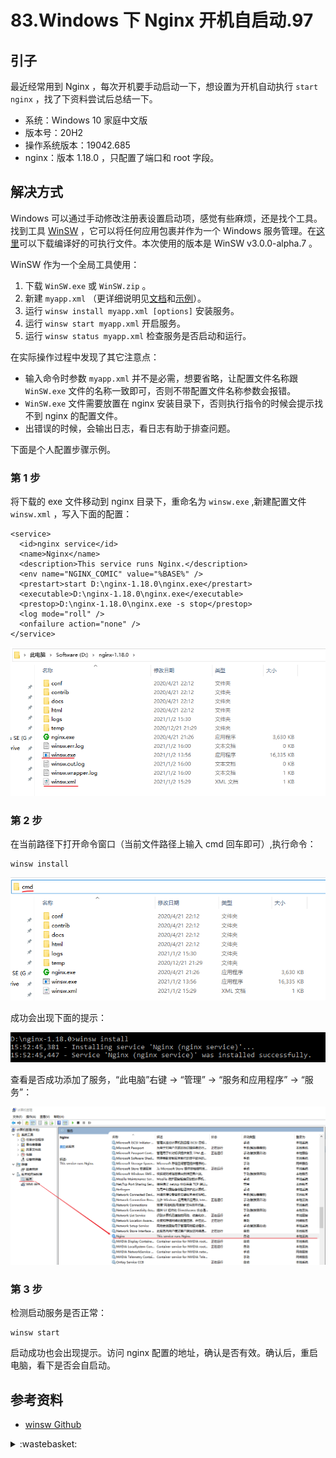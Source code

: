 # 83.Windows 下 Nginx 开机自启动.97

## <a name="start"></a> 引子
最近经常用到 Nginx ，每次开机要手动启动一下，想设置为开机自动执行 `start nginx` ，找了下资料尝试后总结一下。

- 系统：Windows 10 家庭中文版
- 版本号：20H2
- 操作系统版本：19042.685
- nginx：版本 1.18.0 ，只配置了端口和 root 字段。

## <a name="solution"></a> 解决方式
Windows 可以通过手动修改注册表设置启动项，感觉有些麻烦，还是找个工具。找到工具 [WinSW][url-github-1] ，它可以将任何应用包裹并作为一个 Windows 服务管理。在[这里][url-github-2]可以下载编译好的可执行文件。本次使用的版本是 WinSW v3.0.0-alpha.7 。

WinSW 作为一个全局工具使用：
1. 下载 `WinSW.exe` 或 `WinSW.zip` 。
2. 新建 `myapp.xml` （更详细说明见[文档][url-github-3]和[示例][url-github-4]）。
3. 运行 `winsw install myapp.xml [options]` 安装服务。
4. 运行 `winsw start myapp.xml` 开启服务。
5. 运行 `winsw status myapp.xml` 检查服务是否启动和运行。

在实际操作过程中发现了其它注意点：
- 输入命令时参数 `myapp.xml` 并不是必需，想要省略，让配置文件名称跟 `WinSW.exe` 文件的名称一致即可，否则不带配置文件名称参数会报错。
- `WinSW.exe` 文件需要放置在 nginx 安装目录下，否则执行指令的时候会提示找不到 nginx 的配置文件。
- 出错误的时候，会输出日志，看日志有助于排查问题。

下面是个人配置步骤示例。

### 第 1 步
将下载的 exe 文件移动到 nginx 目录下，重命名为 `winsw.exe` ,新建配置文件 `winsw.xml` ，写入下面的配置：
```
<service>
  <id>nginx service</id>
  <name>Nginx</name>
  <description>This service runs Nginx.</description>
  <env name="NGINX_COMIC" value="%BASE%" />
  <prestart>start D:\nginx-1.18.0\nginx.exe</prestart>
  <executable>D:\nginx-1.18.0\nginx.exe</executable>
  <prestop>D:\nginx-1.18.0\nginx.exe -s stop</prestop>
  <log mode="roll" />
  <onfailure action="none" />
</service>
```
![83-step1][url-local-1]

### 第 2 步
在当前路径下打开命令窗口（当前文件路径上输入 cmd 回车即可）,执行命令：
```
winsw install
```
![83-cmd][url-local-2]

成功会出现下面的提示：

![83-install][url-local-3]

查看是否成功添加了服务，“此电脑”右键 -> “管理” -> “服务和应用程序” -> “服务”：

![83-check][url-local-4]

### 第 3 步
检测启动服务是否正常：
```
winsw start
```
启动成功也会出现提示。访问 nginx 配置的地址，确认是否有效。确认后，重启电脑，看下是否会自启动。


## <a name="reference"></a> 参考资料
- [winsw Github][url-github-1]


[url-github-1]:https://github.com/winsw/winsw
[url-github-2]:https://github.com/winsw/winsw/releases
[url-github-3]:https://github.com/winsw/winsw/blob/v3/docs/xml-config-file.md
[url-github-4]:https://github.com/winsw/winsw/tree/v3/samples
[url-article-1]:https://www.cnblogs.com/mobingfeng/p/12779163.html

[url-local-1]:../images/83/step1.png
[url-local-2]:../images/83/cmd.png
[url-local-3]:../images/83/install.png
[url-local-4]:../images/83/nginx.png

<details>
<summary>:wastebasket:</summary>

看了下[《心灵奇旅》][url-movie]这部作品，制作精良。里面让我印象很深刻的是，主角在实现人生梦想后的一段话：

![83-poster][url-local-poster]

可以明显的感受到其中的落差感。回到家中，不断回想这生活中的种种平常事和物，再想到 22 对于这些视为平常和理所当然事情的反应，决定去让 22 回到这个世界上。

这个剧情，让我理解的是，不管是不是实现了梦想，平常的事和物，实际上对于我们大部分一般人来说，占据了很大一部分，这些应该都是值得我们去珍视。

那么为什么会想用自己的生命作为代价，让 22 来到这个世界上呢？说不清。



</details>

[url-movie]:https://movie.douban.com/subject/24733428/
[url-local-poster]:../images/83/poster.png
